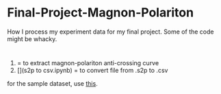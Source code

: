 # Final-Project-Magnon-Polariton
How I process my experiment data for my final project. Some of the code might be whacky.

#
1. [](run_s2p.ipynb) = to extract magnon-polariton anti-crossing curve
2. [](s2p to csv.ipynb) = to convert file from .s2p to .csv

for the sample dataset, use [this](dataset_example.rar).
